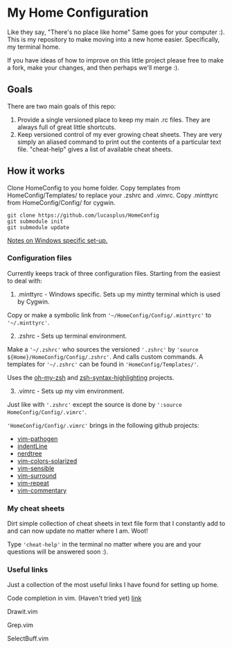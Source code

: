 # My Home Configuration #

Like they say, "There's no place like home" Same goes for your computer :).
This is my repository to make moving into a new home easier. Specifically, my
terminal home.

If you have ideas of how to improve on this little project please free to make
a fork, make your changes, and then perhaps we'll merge :).

## Goals ##

There are two main goals of this repo:

1. Provide a single versioned place to keep my main .rc files. They are always
   full of great little shortcuts. 
2. Keep versioned control of my ever growing cheat sheets. They are very simply
   an aliased command to print out the contents of a particular text file.
   "cheat-help" gives a list of available cheat sheets.
  
## How it works ##

Clone HomeConfig to you home folder. Copy templates from HomeConfig/Templates/
to replace your .zshrc and .vimrc. Copy .minttyrc from HomeConfig/Config/ for
cygwin.

    git clone https://github.com/lucasplus/HomeConfig
    git submodule init
    git submodule update

[Notes on Windows specific set-up.](https://bitbucket.org/lucasplus/homeconfig/CygwinSetup.md) 

### Configuration files ###

Currently keeps track of three configuration files. Starting from the easiest to deal with:

1. .minttyrc - Windows specific. Sets up my mintty terminal which is used by Cygwin.

  Copy or make a symbolic link from `'~/HomeConfig/Config/.minttyrc'` to `'~/.minttyrc'`.  

2. .zshrc - Sets up terminal environment.

  Make a `'~/.zshrc'` who sources the versioned `'.zshrc'` by
  `'source ${Home}/HomeConfig/Config/.zshrc'`. And calls custom commands.
  A templates for `'~/.zshrc'` can be found in `'HomeConfig/Templates/'`. 

  Uses the [oh-my-zsh](https://github.com/robbyrussell/oh-my-zsh) and [zsh-syntax-highlighting](https://github.com/zsh-users/zsh-syntax-highlighting) projects.

3. .vimrc - Sets up my vim environment.
  
  Just like with `'.zshrc'` except the source is done by `':source
  HomeConfig/Config/.vimrc'`. 
  
  `'HomeConfig/Config/.vimrc'` brings in the following github projects:

  * [vim-pathogen](https://github.com/tpope/vim-pathogen)
  * [indentLine](https://github.com/Yggdroot/indentLine)
  * [nerdtree](https://github.com/scrooloose/nerdtree)
  * [vim-colors-solarized](https://github.com/altercation/vim-colors-solarized)
  * [vim-sensible](https://github.com/tpope/vim-sensible)
  * [vim-surround](https://github.com/tpope/vim-surround)
  * [vim-repeat](https://github.com/tpope/vim-repeat)
  * [vim-commentary](https://github.com/tpope/commentary)

### My cheat sheets ###

Dirt simple collection of cheat sheets in text file form that I constantly add
to and can now update no matter where I am. Woot!

Type `'cheat-help'` in the terminal no matter where you are and your questions
will be answered soon :).

### Useful links ###

Just a collection of the most useful links I have found for setting up home.

  Code completion in vim. (Haven't tried yet) [link](http://valloric.github.io/YouCompleteMe/)

  Drawit.vim
  
  Grep.vim

  SelectBuff.vim
